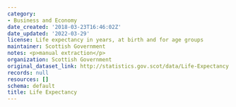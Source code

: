 ```yaml
---
category:
- Business and Economy
date_created: '2018-03-23T16:46:02Z'
date_updated: '2022-03-29'
license: Life expectancy in years, at birth and for age groups
maintainer: Scottish Government
notes: <p>manual extraction</p>
organization: Scottish Government
original_dataset_link: http://statistics.gov.scot/data/Life-Expectancy
records: null
resources: []
schema: default
title: Life Expectancy
---
```

